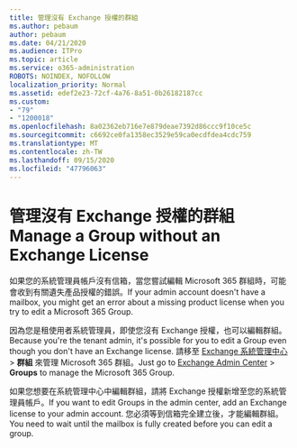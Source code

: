 ```yaml
---
title: 管理沒有 Exchange 授權的群組
ms.author: pebaum
author: pebaum
ms.date: 04/21/2020
ms.audience: ITPro
ms.topic: article
ms.service: o365-administration
ROBOTS: NOINDEX, NOFOLLOW
localization_priority: Normal
ms.assetid: edef2e23-72cf-4a76-8a51-0b26182187cc
ms.custom:
- "79"
- "1200018"
ms.openlocfilehash: 8a02362eb716e7e879deae7392d86ccc9f10ce5c
ms.sourcegitcommit: c6692ce0fa1358ec3529e59ca0ecdfdea4cdc759
ms.translationtype: MT
ms.contentlocale: zh-TW
ms.lasthandoff: 09/15/2020
ms.locfileid: "47796063"
---
```

# <a name="manage-a-group-without-an-exchange-license"></a><span data-ttu-id="f8cf2-102">管理沒有 Exchange 授權的群組</span><span class="sxs-lookup"><span data-stu-id="f8cf2-102">Manage a Group without an Exchange License</span></span>

<span data-ttu-id="f8cf2-103">如果您的系統管理員帳戶沒有信箱，當您嘗試編輯 Microsoft 365 群組時，可能會收到有關遺失產品授權的錯誤。</span><span class="sxs-lookup"><span data-stu-id="f8cf2-103">If your admin account doesn't have a mailbox, you might get an error about a missing product license when you try to edit a Microsoft 365 Group.</span></span>
  
<span data-ttu-id="f8cf2-104">因為您是租使用者系統管理員，即使您沒有 Exchange 授權，也可以編輯群組。</span><span class="sxs-lookup"><span data-stu-id="f8cf2-104">Because you're the tenant admin, it's possible for you to edit a Group even though you don't have an Exchange license.</span></span> <span data-ttu-id="f8cf2-105">請移至 [Exchange 系統管理中心](https://outlook.office365.com/ecp.aspx) \> **群組** 來管理 Microsoft 365 群組。</span><span class="sxs-lookup"><span data-stu-id="f8cf2-105">Just go to [Exchange Admin Center](https://outlook.office365.com/ecp.aspx) \> **Groups** to manage the Microsoft 365 Group.</span></span>
  
<span data-ttu-id="f8cf2-106">如果您想要在系統管理中心中編輯群組，請將 Exchange 授權新增至您的系統管理員帳戶。</span><span class="sxs-lookup"><span data-stu-id="f8cf2-106">If you want to edit Groups in the admin center, add an Exchange license to your admin account.</span></span> <span data-ttu-id="f8cf2-107">您必須等到信箱完全建立後，才能編輯群組。</span><span class="sxs-lookup"><span data-stu-id="f8cf2-107">You need to wait until the mailbox is fully created before you can edit a group.</span></span>
  
